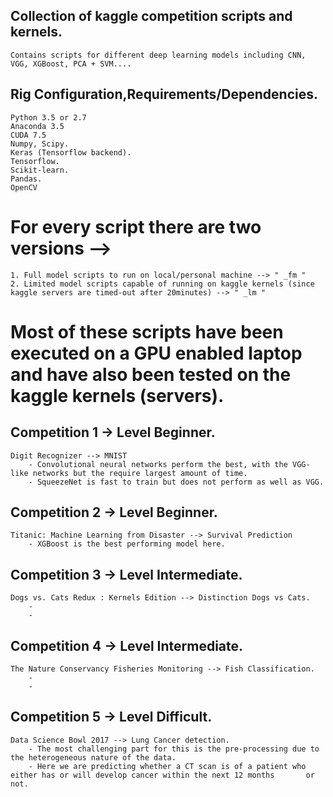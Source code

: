## Collection of kaggle competition scripts and kernels.
	Contains scripts for different deep learning models including CNN, VGG, XGBoost, PCA + SVM....

## Rig Configuration,Requirements/Dependencies.
	Python 3.5 or 2.7
	Anaconda 3.5
	CUDA 7.5
	Numpy, Scipy.
	Keras (Tensorflow backend).
	Tensorflow.
	Scikit-learn.
	Pandas.
	OpenCV

# For every script there are two versions -->
	1. Full model scripts to run on local/personal machine --> " _fm "
	2. Limited model scripts capable of running on kaggle kernels (since kaggle servers are timed-out after 20minutes) --> " _lm "
	
# Most of these scripts have been executed on a GPU enabled laptop and have also been tested on the kaggle kernels (servers).

## Competition 1 -> Level Beginner.
	Digit Recognizer --> MNIST
		- Convolutional neural networks perform the best, with the VGG-like networks but the require largest amount of time. 
		- SqueezeNet is fast to train but does not perform as well as VGG.

## Competition 2 -> Level Beginner.
	Titanic: Machine Learning from Disaster --> Survival Prediction
		- XGBoost is the best performing model here.
	
## Competition 3 -> Level Intermediate.
	Dogs vs. Cats Redux : Kernels Edition --> Distinction Dogs vs Cats.
		- 
		- 

## Competition 4 -> Level Intermediate.
	The Nature Conservancy Fisheries Monitoring --> Fish Classification.
		- 
		- 

## Competition 5 -> Level Difficult.
	Data Science Bowl 2017 --> Lung Cancer detection.
		- The most challenging part for this is the pre-processing due to the heterogeneous nature of the data.
		- Here we are predicting whether a CT scan is of a patient who either has or will develop cancer within the next 12 months       or not.
